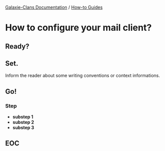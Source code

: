 [Galaxie-Clans Documentation](README.md) / [How-to Guides](_HOWTO__.md)

# How to configure your mail client?

## Ready?

## Set.

Inform the reader about some writing conventions or context informations.

## Go!

### Step

* __substep 1__
* __substep 2__
* __substep 3__

## EOC